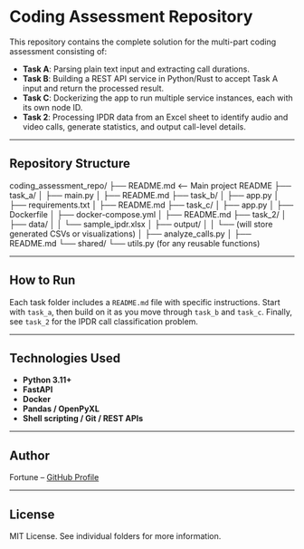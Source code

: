 # Coding Assessment Repository

This repository contains the complete solution for the multi-part coding assessment consisting of:

- **Task A**: Parsing plain text input and extracting call durations.
- **Task B**: Building a REST API service in Python/Rust to accept Task A input and return the processed result.
- **Task C**: Dockerizing the app to run multiple service instances, each with its own node ID.
- **Task 2**: Processing IPDR data from an Excel sheet to identify audio and video calls, generate statistics, and output call-level details.

---

## Repository Structure

coding_assessment_repo/
├── README.md  <-- Main project README
├── task_a/
│   ├── main.py
│   ├── README.md
├── task_b/
│   ├── app.py
│   ├── requirements.txt
│   ├── README.md
├── task_c/
│   ├── app.py
│   ├── Dockerfile
│   ├── docker-compose.yml
│   ├── README.md
├── task_2/
│   ├── data/
│   │   └── sample_ipdr.xlsx
│   ├── output/
│   │   └── (will store generated CSVs or visualizations)
│   ├── analyze_calls.py
│   ├── README.md
└── shared/
    └── utils.py (for any reusable functions)

---

## How to Run

Each task folder includes a `README.md` file with specific instructions. Start with `task_a`, then build on it as you move through `task_b` and `task_c`. Finally, see `task_2` for the IPDR call classification problem.

---

## Technologies Used

- **Python 3.11+**
- **FastAPI**
- **Docker**
- **Pandas / OpenPyXL**
- **Shell scripting / Git / REST APIs**

---

## Author

Fortune – [GitHub Profile](https://github.com/fortumusara)

---

## License

MIT License. See individual folders for more information.
